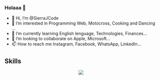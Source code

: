 ### Holaaa 👋

- 👋 Hi, I’m @SierraJCode
- 👀 I’m interested in Programming Web, Motocross, Cooking and Dancing ...
- 🌱 I’m currently learning English lenguage, Technologies, Finances...
- 💞️ I’m looking to collaborate on Apple, Microsoft...
- 📫 How to reach me Instagram, Facebook, WhatsApp, LinkedIn...

<!---
SierraJCode/SierraJCode is a ✨ special ✨ repository because its `README.md` (this file) appears on your GitHub profile.
You can click the Preview link to take a look at your changes.
--->
## Skills

<p align="center">
  <a href="https://skillicons.dev">
    <img src="https://skillicons.dev/icons?i=html,css,javascript,typescript,react,angular,nodejs,nestjs,postman,mongodb,git,python,java" />
  </a>
</p>
